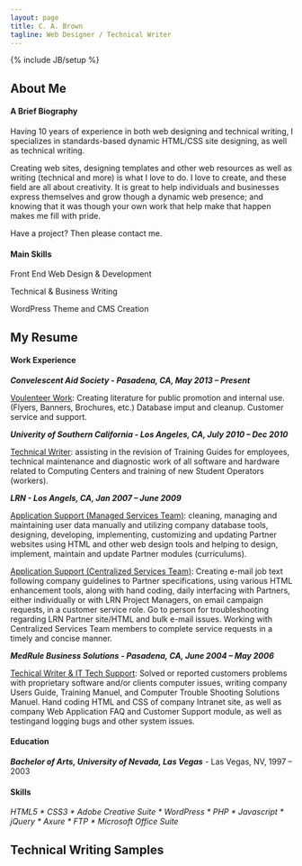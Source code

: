 ```yaml
---
layout: page
title: C. A. Brown
tagline: Web Designer / Technical Writer
---
```

{% include JB/setup %}



## About Me


#### A Brief Biography

Having 10 years of experience in both web designing and technical writing, I specializes in standards-based dynamic HTML/CSS site designing, as well as technical writing.

Creating web sites, designing templates and other web resources as well as writing (technical and more) is what I love to do. I love to create, and these field are all about creativity. It is great to help individuals and businesses express themselves and grow though a dynamic web presence; and knowing that it was though your own work that help make that happen makes me fill with pride.

Have a project? Then please contact me.



#### Main Skills

Front End Web Design & Development

Technical & Business Writing

WordPress Theme and CMS Creation 


## My Resume

#### Work Experience


***Convelescent Aid Society - Pasadena, CA, May 2013 &ndash; Present***

<u>Voulenteer Work</u>: Creating literature for public promotion and internal use. (Flyers, Banners, Brochures, etc.) Database imput and cleanup. Customer service and support.


***Univerity of Southern California - Los Angeles, CA, July 2010 &ndash; Dec 2010***

<u>Technical Writer</u>: assisting in the revision of Training Guides for employees, technical maintenance and diagnostic work of all software and hardware related to Computing Centers and training of new Student Operators (workers).


***LRN - Los Angels, CA, Jan 2007 &ndash; June 2009***

<u>Application Support (Managed Services Team)</u>: cleaning, managing and maintaining user data manually and utilizing company database tools, designing, developing, implementing, customizing and updating Partner websites using HTML and other web design tools and helping to design, implement, maintain and update Partner modules (curriculums).

<u>Application Support (Centralized Services Team)</u>: Creating e-mail job text following company guidelines to Partner specifications, using various HTML enhancement tools, along with hand coding, daily interfacing with Partners, either individually or with LRN Project Managers, on email campaign requests, in a customer service role. Go to person for troubleshooting regarding LRN Partner site/HTML and bulk e-mail issues. Working with Centralized Services Team members to complete service requests in a timely and concise manner. 


***MedRule Business Solutions - Pasadena, CA, June 2004 &ndash; May 2006***

<u>Techical Writer &amp; IT Tech Support</u>: Solved or reported customers problems with proprietary software and/or clients computer issues, writing company Users Guide, Training Manuel, and Computer Trouble Shooting Solutions Manuel. Hand coding HTML and CSS of company Intranet site, as well as company Web Application FAQ and Customer Support module, as well as testingand logging bugs and other system issues.


#### Education

***Bachelor of Arts, University of Nevada, Las Vegas*** - Las Vegas, NV, 1997 &ndash; 2003



#### Skills

<i>HTML5 * CSS3 * Adobe Creative Suite * WordPress * PHP * Javascript * jQuery * Axure * FTP * Microsoft Office Suite</i>


## Technical Writing Samples
